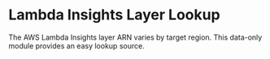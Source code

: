 # Lambda Insights Layer Lookup

The AWS Lambda Insights layer ARN varies by target region.  This data-only module provides an easy lookup source.